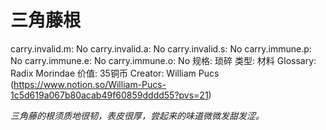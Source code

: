 # 三角藤根

carry.invalid.m: No
carry.invalid.a: No
carry.invalid.s: No
carry.immune.p: No
carry.immune.e: No
carry.immune.o: No
规格: 琐碎
类型: 材料
Glossary: Radix Morindae
价值: 35铜币
Creator: William Pucs (https://www.notion.so/William-Pucs-1c5d619a067b80acab49f60859dddd55?pvs=21)

*三角藤的根须质地很韧，表皮很厚，尝起来的味道微微发甜发涩。*